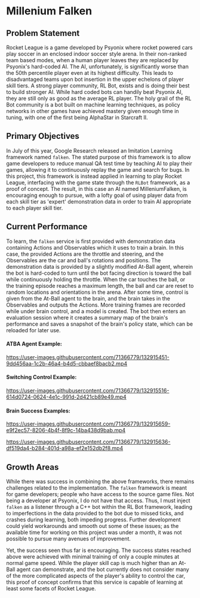 
# Millenium Falken

## Problem Statement

Rocket League is a game developed by Psyonix where rocket powered cars play soccer in an enclosed indoor soccer style arena. In their non-ranked team based modes, when a human player leaves they are replaced by Psyonix's hard-coded AI. The AI, unfortunately, is significantly worse than the 50th percentile player even at its highest difficulty. This leads to disadvantaged teams upon bot insertion in the upper echelons of player skill tiers. A strong player community, RL Bot, exists and is doing their best to build stronger AI. While hard coded bots can handily beat Psyonix AI, they are still only as good as the average RL player. The holy grail of the RL Bot community is a bot built on machine learning techniques, as policy networks in other games have achieved mastery given enough time in tuning, with one of the first being AlphaStar in Starcraft II. 

## Primary Objectives

In July of this year, Google Research released an Imitation Learning framework named `falken`. The stated purpose of this framework is to allow game developers to reduce manual QA test time by teaching AI to play their games, allowing it to continuously replay the game and search for bugs. In this project, this framework is instead applied in learning to play Rocket League, interfacing with the game state through the `RLBot` framework, as a proof of concept. The result, in this case an AI named MilleniumFalken, is encouraging enough to pursue, with a lofty goal of using player data from each skill tier as 'expert' demonstration data in order to train AI appropriate to each player skill tier.

## Current Performance

To learn, the `falken` service is first provided with demonstration data containing Actions and Observables which it uses to train a brain. In this case, the provided Actions are the throttle and steering, and the Observables are the car and ball's rotations and positions. The demonstration data is provided by a slightly modified At-Ball agent, wherein the bot is hard-coded to turn until the bot facing direction is toward the ball while continuously holding the throttle. When the car touches the ball, or the training episode reaches a maximum length, the ball and car are reset to random locations and orientations in the arena. After some time, control is given from the At-Ball agent to the brain, and the brain takes in the Observables and outputs the Actions. More training frames are recorded while under brain control, and a model is created. The bot then enters an evaluation session where it creates a summary map of the brain's performance and saves a snapshot of the brain's policy state, which can be reloaded for later use.

#### ATBA Agent Example:

https://user-images.githubusercontent.com/71366779/132915451-9dd456aa-1c2b-46a4-b4d5-cbbaef8bacb2.mp4

#### Switching Control Example:

https://user-images.githubusercontent.com/71366779/132915516-614d0724-0624-4e1c-991d-2d421cb89e49.mp4

#### Brain Success Examples:

https://user-images.githubusercontent.com/71366779/132915659-e9f2ec57-8206-4b4f-8f9c-14ba438d9bab.mp4

https://user-images.githubusercontent.com/71366779/132915636-df519da4-b284-401d-a98a-ef2e152db2f8.mp4

## Growth Areas

While there was success in combining the above frameworks, there remains challenges related to the implementation. The `falken` framework is meant for game developers; people who have access to the source game files. Not being a developer at Psyonix, I do not have that access. Thus, I must inject `falken` as a listener through a C++ bot within the RL Bot framework, leading to imperfections in the data provided to the bot due to missed ticks, and crashes during learning, both impeding progress. Further development could yield workarounds and smooth out some of these issues; as the available time for working on this project was under a month, it was not possible to pursue many avenues of improvement.

Yet, the success seen thus far is encouraging. The success states reached above were achieved with minimal training of only a couple minutes at normal game speed. While the player skill cap is much higher than an At-Ball agent can demonstrate, and the bot currently does not consider many of the more complicated aspects of the player's ability to control the car, this proof of concept confirms that this service is capable of learning at least some facets of Rocket League.

